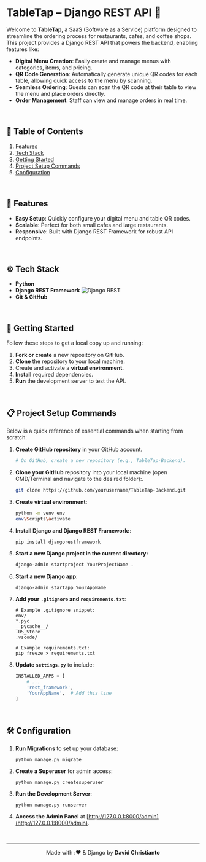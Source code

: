 # TableTap – Django REST API 🌟

Welcome to **TableTap**, a SaaS (Software as a Service) platform designed to streamline the ordering process for restaurants, cafes, and coffee shops. This project provides a Django REST API that powers the backend, enabling features like:

- **Digital Menu Creation**: Easily create and manage menus with categories, items, and pricing.  
- **QR Code Generation**: Automatically generate unique QR codes for each table, allowing quick access to the menu by scanning.  
- **Seamless Ordering**: Guests can scan the QR code at their table to view the menu and place orders directly.  
- **Order Management**: Staff can view and manage orders in real time.  

<br />

## 🚀 Table of Contents
1. [Features](#features)  
2. [Tech Stack](#tech-stack)  
3. [Getting Started](#getting-started)  
4. [Project Setup Commands](#project-setup-commands)  
5. [Configuration](#configuration)  
 

<br />

## 🌟 Features
- **Easy Setup**: Quickly configure your digital menu and table QR codes.  
- **Scalable**: Perfect for both small cafes and large restaurants.  
- **Responsive**: Built with Django REST Framework for robust API endpoints.  

<br />

## ⚙️ Tech Stack
- **Python** 
- **Django REST Framework** ![Django REST](https://img.shields.io/badge/-Django%20REST%20API-092E20?logo=django&logoColor=white&style=flat-square)
- **Git & GitHub** 

<br />

## 🏁 Getting Started
Follow these steps to get a local copy up and running:
1. **Fork or create** a new repository on GitHub.  
2. **Clone** the repository to your local machine.  
3. Create and activate a **virtual environment**.  
4. **Install** required dependencies.  
5. **Run** the development server to test the API.  

<br />

## 📋 Project Setup Commands
Below is a quick reference of essential commands when starting from scratch:

1. **Create GitHub repository** in your GitHub account.
   ```bash
   # On GitHub, create a new repository (e.g., TableTap-Backend).
2. **Clone your GitHub** repository into your local machine (open CMD/Terminal and navigate to the desired folder):.
   ```bash
   git clone https://github.com/yourusername/TableTap-Backend.git
3. **Create virtual environment**:
   ```bash
   python -m venv env
   env\Scripts\activate
4. **Install Django and Django REST Framework:**:
   ```bash
   pip install djangorestframework
5. **Start a new Django project in the current directory:**
   ```bash
   django-admin startproject YourProjectName .
6. **Start a new Django app**:
    
    ```
    django-admin startapp YourAppName
    ``` 
7. **Add your `.gitignore` and `requirements.txt`**:
    
    ```
    # Example .gitignore snippet:
    env/
    *.pyc
    __pycache__/
    .DS_Store
    .vscode/
    
    # Example requirements.txt:
    pip freeze > requirements.txt
    ```
    
8. **Update `settings.py`** to include:
    
    ```python
    INSTALLED_APPS = [
        # ...
        'rest_framework',
        'YourAppName',  # Add this line
    ]
    ```

<br />

## 🛠️ Configuration
1. **Run Migrations** to set up your database:
    
    ```
    python manage.py migrate
    ```
    
2. **Create a Superuser** for admin access:
    
    ```
    python manage.py createsuperuser
    ```
    
3. **Run the Development Server**:
    
    ```
    python manage.py runserver
    ```
    
4. **Access the Admin Panel** at [http://127.0.0.1:8000/admin](http://127.0.0.1:8000/admin).

<br />


---

<p align="center">
  Made with :❤️ & Django by <strong>David Christianto</strong>
</p>

